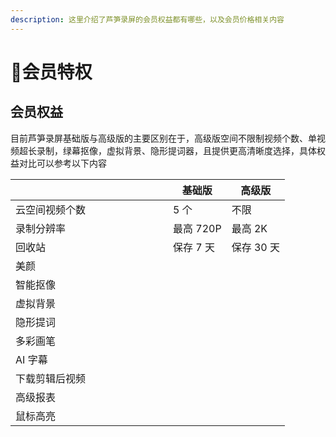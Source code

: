 ```yaml
---
description: 这里介绍了芦笋录屏的会员权益都有哪些，以及会员价格相关内容
---
```


# 🌟会员特权

## 会员权益

目前芦笋录屏基础版与高级版的主要区别在于，高级版空间不限制视频个数、单视频超长录制，绿幕抠像，虚拟背景、隐形提词器，且提供更高清晰度选择，具体权益对比可以参考以下内容



<table><thead><tr><th width="236"></th><th>基础版</th><th>高级版</th></tr></thead><tbody><tr><td>云空间视频个数</td><td>5 个</td><td>不限</td></tr><tr><td>录制分辨率</td><td>最高 720P</td><td>最高 2K</td></tr><tr><td>回收站</td><td>保存 7 天</td><td>保存 30 天</td></tr><tr><td>美颜</td><td></td><td></td></tr><tr><td>智能抠像</td><td></td><td></td></tr><tr><td>虚拟背景</td><td></td><td></td></tr><tr><td>隐形提词</td><td></td><td></td></tr><tr><td>多彩画笔</td><td></td><td></td></tr><tr><td>AI 字幕</td><td></td><td></td></tr><tr><td>下载剪辑后视频</td><td></td><td></td></tr><tr><td>高级报表</td><td></td><td></td></tr><tr><td>鼠标高亮</td><td></td><td></td></tr></tbody></table>


